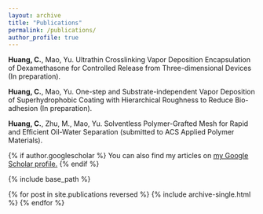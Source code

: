 ```yaml
---
layout: archive
title: "Publications"
permalink: /publications/
author_profile: true
---
```

**Huang, C.**, Mao, Yu. Ultrathin Crosslinking Vapor Deposition Encapsulation of Dexamethasone for Controlled Release from Three-dimensional Devices (In preparation).

**Huang, C.**, Mao, Yu. One-step and Substrate-independent Vapor Deposition of Superhydrophobic Coating with Hierarchical Roughness to Reduce Bio-adhesion (In preparation).

**Huang, C.**, Zhu, M., Mao, Yu. Solventless Polymer-Grafted Mesh for Rapid and Efficient Oil-Water Separation (submitted to ACS Applied Polymer Materials).

{% if author.googlescholar %}
  You can also find my articles on <u><a href="{{author.googlescholar}}">my Google Scholar profile</a>.</u>
{% endif %}

{% include base_path %}

{% for post in site.publications reversed %}
  {% include archive-single.html %}
{% endfor %}
